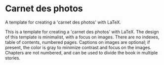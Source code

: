 # Carnet des photos
A template for creating a 'carnet des photos' with LaTeX. 

This is a template for creating a 'carnet des photos' with LaTeX. 
The design of this template is minimalist, with a focus on images.
There are no indexes, table of contents, numbered pages.
Captions on images are optional; if present, the color is gray to minimize contrast and focus on the images.
Chapters are not numbered, and can be used to divide the book in multiple stories.